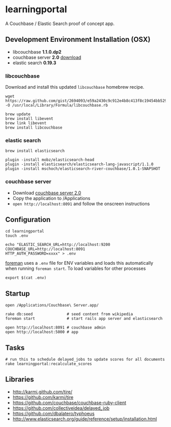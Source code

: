 # learningportal

A Couchbase / Elastic Search proof of concept app.

## Development Environment Installation (OSX)

* libcouchbase **1.1.0.dp2**
* couchbase server **2.0** [download](http://packages.couchbase.com/releases/2.0.0-developer-preview-4/couchbase-server-community_x86_64_2.0.0-dev-preview-4.zip)
* elastic search **0.19.3**

### libcouchbase

Download and install this updated `libcouchbase` homebrew recipe.

    wget https://raw.github.com/gist/2694093/e59a2430c9c912e4b8c413f8c19454bb529ba986/libcouchbase.rb -O /usr/local/Library/Formula/libcouchbase.rb

    brew update
    brew install libevent
    brew link libevent
    brew install libcouchbase

### elastic search

    brew install elasticsearch

    plugin -install mobz/elasticsearch-head
    plugin -install elasticsearch/elasticsearch-lang-javascript/1.1.0
    plugin -install mschoch/elasticsearch-river-couchbase/1.0.1-SNAPSHOT

### couchbase server

* Download [couchbase server 2.0](http://packages.couchbase.com/releases/2.0.0-developer-preview-4/couchbase-server-community_x86_64_2.0.0-dev-preview-4.zip)
* Copy the application to /Applications
* `open http://localhost:8091` and follow the onscreen instructions

## Configuration

    cd learningportal
    touch .env

    echo "ELASTIC_SEARCH_URL=http://localhost:9200
    COUCHBASE_URL=http://localhost:8091
    HTTP_AUTH_PASSWORD=xxxx" > .env

[foreman](https://github.com/ddollar/foreman) uses a `.env` file for ENV variables and loads this automatically when running `foreman start`. To load variables for other processes

    export $(cat .env)

## Startup

    open /Applications/Couchbase\ Server.app/

    rake db:seed               # seed content from wikipedia
    foreman start              # start rails app server and elasticsearch

    open http://localhost:8091 # couchbase admin
    open http://localhost:5000 # app

## Tasks

    # run this to schedule delayed_jobs to update scores for all documents
    rake learningportal:recalculate_scores

## Libraries

* http://karmi.github.com/tire/
* https://github.com/karmi/tire
* https://github.com/couchbase/couchbase-ruby-client
* https://github.com/collectiveidea/delayed_job
* https://github.com/dbalatero/typhoeus
* http://www.elasticsearch.org/guide/reference/setup/installation.html




